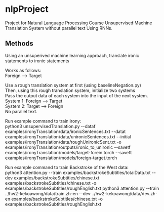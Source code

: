 # nlpProject
Project for Natural Language Processing Course
Unsupervised Machine Translation System without parallel text
Using RNNs. 

## Methods
Using an unsuperived machine learning approach, translate ironic statements to ironic statements  

Works as follows:  
Foreign --> Target  

Use a rough translation system at first (using baselineNegation.py)  
Then, using this rough translation system, initialize two systems  
Pass the output data of each system into the input of the next system.  
System 1: Foreign --> Target  
System 2: Target --> Foreign  
No parallel text.  

Run example command to train irony:  
python3 unsupervisedTranslation.py --dataf examples/ironyTranslation/data/ironicSentences.txt --datat examples/ironyTranslation/data/unironicSentences.txt --initial examples/ironyTranslation/data/roughUnironicSent.txt -o examples/ironyTranslation/outputs/ironic_to_unironic --savetf examples/ironyTranslation/models/target-forein.torch --saveft examples/ironyTranslation/models/foreign-target.torch

Run example command to train Backstroke of the West data:  
python3 attention.py --train examples/backstrokeSubtitles/totalData.txt --dev examples/backstrokeSubtitles/chinese.txt examples/backstrokeSubtitles/chinese.txt -o examples/backstrokeSubtitles/roughEnglish.txt
python3 attention.py --train ../hw2-kekoawong/data/train.zh-en --dev ../hw2-kekoawong/data/dev.zh-en examples/backstrokeSubtitles/chinese.txt -o examples/backstrokeSubtitles/roughEnglish.txt
